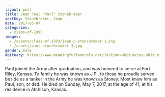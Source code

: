 ```yaml
---
layout: post
title: Jean Paul "Paul" Stonebraker
sortKey: Stonebraker, Jean
date: 2017-05-07
categories:
  - class-of-1993
images:
  - /assets/class-of-1993/jean-p-stonebraker-1.png
  - /assets/paul-stonebreaker-3.jpg
gender: male
obituary: https://www.meaningfulfunerals.net/?action=obituaries.obit_view&CFID=2ebb4187-c631-4587-82eb-eed8ed864ea7&CFTOKEN=0&o_id=4231882&fh_id=14129
---
```


Paul joined the Army after graduation, and was honored to serve at Fort Riley, Kansas. To family he was known as J.P., to those he proudly served beside as a tanker in the Army he was known as Stoney. Most knew him as Paul, son, or dad. He died on Sunday, May 7, 2017, at the age of 41, at his residence in Atchison, Kansas.
